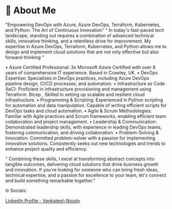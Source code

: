 # 💫 About Me
"Empowering DevOps with Azure, Azure DevOps, Terraform, Kubernetes, and Python: The Art of Continuous Innovation"
" In today's fast-paced tech landscape, standing out requires a combination of advanced technical skills, innovative thinking, and a relentless drive for improvement. My expertise in Azure DevOps, Terraform, Kubernetes, and Python allows me to design and implement cloud solutions that are not only effective but also forward-thinking "

• Azure Certified Professional: 3x Microsoft Azure Certified with over 8 years of comprehensive IT 
 experience. Based in Crawley, UK.
• DevOps Expertise: Specializes in DevOps practices, including Azure DevOps pipeline design, CI/CD 
 processes, and automation.
• Infrastructure as Code (IaC): Proficient in infrastructure provisioning and management using 
 Terraform. Bicep , Skilled in setting up scalable and resilient cloud infrastructure.
• Programming & Scripting: Experienced in Python scripting for automation and data manipulation. 
 Capable of writing efficient scripts for DevOps tasks and cloud automation.
• Agile & Scrum Methodologies: Familiar with Agile practices and Scrum frameworks, enabling 
 efficient team collaboration and project management.
• Leadership & Communication: Demonstrated leadership skills, with experience in leading DevOps 
 teams, fostering communication, and driving collaboration.
• Problem-Solving & Innovation: Committed problem-solver with a passion for implementing 
 innovative solutions. Consistently seeks out new technologies and trends to enhance project 
 quality and efficiency.

" Combining these skills, I excel at transforming abstract concepts into tangible outcomes, delivering cloud solutions that drive business growth and innovation. If you're looking for someone who can bring fresh ideas, technical expertise, and a passion for excellence to your team, let's connect and build something remarkable together."

🌐 Socials:

[LinkedIn Profile - Venkatesh Noudy](https://www.linkedin.com/in/venkatesh-noudy/)


